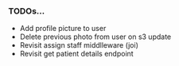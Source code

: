 ### TODOs...

- Add profile picture to user
- Delete previous photo from user on s3 update
- Revisit assign staff middlleware (joi)
- Revisit get patient details endpoint
